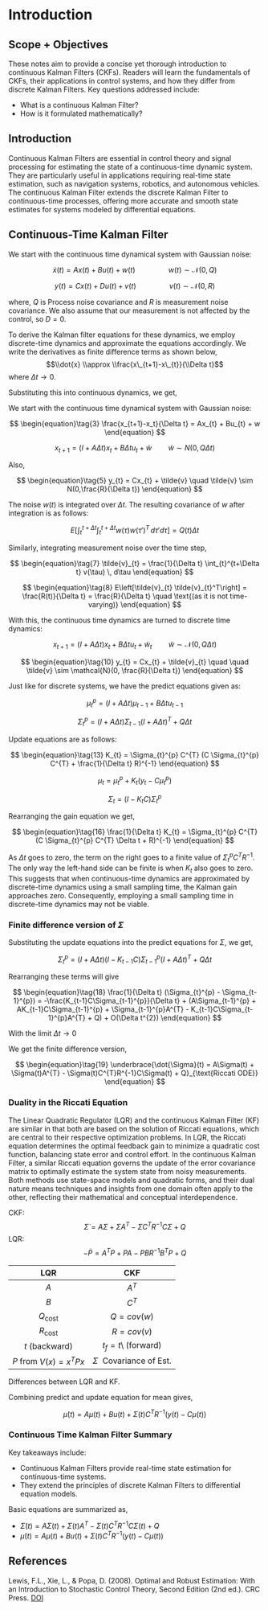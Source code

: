 # Introduction

## Scope + Objectives

These notes aim to provide a concise yet thorough introduction to
continuous Kalman Filters (CKFs). Readers will learn the fundamentals of
CKFs, their applications in control systems, and how they differ from
discrete Kalman Filters. Key questions addressed include:
-   What is a continuous Kalman Filter?
-   How is it formulated mathematically?


## Introduction

Continuous Kalman Filters are essential in control theory and signal
processing for estimating the state of a continuous-time dynamic system.
They are particularly useful in applications requiring real-time state
estimation, such as navigation systems, robotics, and autonomous
vehicles. The continuous Kalman Filter extends the discrete Kalman
Filter to continuous-time processes, offering more accurate and smooth
state estimates for systems modeled by differential equations.

## Continuous-Time Kalman Filter

We start with the continuous time dynamical system with Gaussian noise:

$$
\begin{equation}\tag{1}
    \dot{x}(t) = Ax(t) + Bu(t) + w(t)  \quad\quad\quad\quad w(t) \sim \mathcal{N}(0,Q)
\end{equation}
$$

$$
\begin{equation}\tag{2}
    y(t) = Cx(t) + Du(t) + v(t) \quad\quad\quad\quad v(t) \sim \mathcal{N}(0,R)
\end{equation}
$$

where, $Q$ is Process noise covariance and *R* is measurement noise covariance. We also assume that our measurement is not affected by the control, so $D = 0$.


To derive the Kalman filter equations for these dynamics, we employ
discrete-time dynamics and approximate the equations accordingly. We
write the derivatives as finite difference terms as shown below,
$$\\dot{x} \\approx \\frac{x\_{t+1}-x\_{t}}{\\Delta t}$$
where $Δt → 0$.

Substituting this into continuous dynamics, we get,

We start with the continuous time dynamical system with Gaussian noise:

$$
\begin{equation}\tag{3}
\frac{x_{t+1}-x_t}{\Delta t} = Ax_{t} + Bu_{t} + w
\end{equation}
$$

$$
\begin{equation}\tag{4}
x_{t+1} = (I+A \Delta t)x_{t} + B \Delta t u_{t} + \tilde{w}  \quad \quad \tilde{w} \sim N(0,Q\Delta t)
\end{equation}
$$

Also,

$$
\begin{equation}\tag{5}
y_{t} = Cx_{t} + \tilde{v} \quad \tilde{v} \sim N(0,\frac{R}{\Delta t})
\end{equation}
$$


The noise $w(t)$ is integrated over $Δt$. The resulting covariance of
$w$ after integration is as follows:

$$
\begin{equation}\tag{6}
E\left[\int_{t}^{t+\Delta t} \int_{t}^{t+\Delta t} w(\tau)w(\tau ')^T \, d\tau ' d\tau\right] = Q(t) \Delta t
\end{equation}
$$

Similarly, integrating measurement noise over the time step,

$$
\begin{equation}\tag{7}
\tilde{v}_{t} = \frac{1}{\Delta t} \int_{t}^{t+\Delta t} v(\tau) \, d\tau
\end{equation}
$$


$$
\begin{equation}\tag{8}
E\left[\tilde{v}_{t} \tilde{v}_{t}^T\right] = \frac{R(t)}{\Delta t} = \frac{R}{\Delta t} \quad \text{(as it is not time-varying)}
\end{equation}
$$


With this, the continuous time dynamics are turned to discrete time dynamics:

$$
\begin{equation}\tag{9}
x_{t+1} = (I+A\Delta t)x_{t} + B\Delta t u_{t} + \tilde{w}_{t} \quad \quad \tilde{w} \sim \mathcal{N}(0, Q\Delta t)
\end{equation}
$$

$$
\begin{equation}\tag{10}
y_{t} = Cx_{t} + \tilde{v}_{t} \quad \quad \tilde{v} \sim \mathcal{N}(0, \frac{R}{\Delta t})
\end{equation}
$$

Just like for discrete systems, we have the predict equations given as:

$$
\begin{equation}\tag{11}
\mu_{t}^{p} = (I+A\Delta t)\mu_{t-1} + B\Delta t u_{t-1}
\end{equation}
$$

$$
\begin{equation}\tag{12}
\Sigma_{t}^{p} = (I+A\Delta t)\Sigma_{t-1}(I+A\Delta t)^{T} + Q\Delta t
\end{equation}
$$

Update equations are as follows:

$$
\begin{equation}\tag{13}
K_{t} = \Sigma_{t}^{p} C^{T} (C \Sigma_{t}^{p} C^{T} + \frac{1}{\Delta t} R)^{-1}
\end{equation}
$$

$$
\begin{equation}\tag{14}
\mu_{t} = \mu_{t}^{p} + K_{t}(y_{t} - C\mu_{t}^{p})
\end{equation}
$$

$$
\begin{equation}\tag{15}
\Sigma_{t} = (I-K_{t}C)\Sigma_{t}^{p}
\end{equation}
$$

Rearranging the gain equation we get,

$$
\begin{equation}\tag{16}
\frac{1}{\Delta t} K_{t} = \Sigma_{t}^{p} C^{T} (C \Sigma_{t}^{p} C^{T} \Delta t + R)^{-1}
\end{equation}
$$

As $\Delta t$ goes to zero, the term on the right goes to a finite value of $\Sigma_{t}^{p} C^{T} R^{-1}$. The only way the left-hand side can be finite is when $K_t$ also goes to zero.
This suggests that when continuous-time dynamics are approximated by
discrete-time dynamics using a small sampling time, the Kalman gain
approaches zero. Consequently, employing a small sampling time in
discrete-time dynamics may not be viable.

### Finite difference version of $Σ$

Substituting the update equations into the predict equations for $\Sigma$, we get,

$$
\begin{equation}\tag{17}
\Sigma_{t}^{p} = (I+A\Delta t)(I-K_{t-1}C)\Sigma_{t-1}^{p}(I+A\Delta t)^{T} + Q\Delta t
\end{equation}
$$

Rearranging these terms will give

$$
\begin{equation}\tag{18}
\frac{1}{\Delta t} (\Sigma_{t}^{p} - \Sigma_{t-1}^{p}) = -\frac{K_{t-1}C\Sigma_{t-1}^{p}}{\Delta t} + (A\Sigma_{t-1}^{p} + AK_{t-1}C\Sigma_{t-1}^{p} + \Sigma_{t-1}^{p}A^{T} - K_{t-1}C\Sigma_{t-1}^{p}A^{T} + Q) + O(\Delta t^{2})
\end{equation}
$$

With the limit $\Delta t \to 0$

We get the finite difference version,

$$
\begin{equation}\tag{19}
\underbrace{\dot{\Sigma}(t) = A\Sigma(t) + \Sigma(t)A^{T} - \Sigma(t)C^{T}R^{-1}C\Sigma(t) + Q}_{\text{Riccati ODE}}
\end{equation}
$$


### Duality in the Riccati Equation
The Linear Quadratic Regulator (LQR) and the continuous Kalman Filter (KF) are similar in that both are based on the solution of Riccati equations, which are central to their respective optimization problems. In LQR, the Riccati equation determines the optimal feedback gain to minimize a quadratic cost function, balancing state error and control effort. In the continuous Kalman Filter, a similar Riccati equation governs the update of the error covariance matrix to optimally estimate the system state from noisy measurements. Both methods use state-space models and quadratic forms, and their dual nature means techniques and insights from one domain often apply to the other, reflecting their mathematical and conceptual interdependence.

CKF: 
$$\dot{\Sigma}=A\Sigma+\Sigma A^{T}-\Sigma C^{T}R^{-1}C\Sigma+Q$$
LQR:  
$$-\dot{P}=A^{T} P+P A-P B R^{-1} B^{T} P+Q$$

|                   **LQR**                   |              **CKF**              |
|:-------------------------------------------:|:---------------------------------:|
|                     $A$                     |             $A^{T}$               |
|                     $B$                     |             $C^{T}$               |
|             $Q_{\text{cost}}$               |           $Q=cov(w)$              |
|             $R_{\text{cost}}$              |             $R=cov(v)$             |
|               $t$ (backward)                | $t_{f}=t$\ (forward)              |
| $P$ from $V(x)=x^{T}Px$ |      $Σ$  Covariance of Est.      |

Differences between LQR and KF.

Combining predict and update equation for mean gives,

$$
\begin{equation}\tag{20}
\dot{\mu}(t) = A\mu(t) + Bu(t) + \Sigma(t) C^{T}R^{-1}(y(t) - C\mu(t))
\end{equation}
$$

### Continuous Time Kalman Filter Summary
Key takeaways include:
- Continuous Kalman Filters provide real-time state estimation for continuous-time systems.
- They extend the principles of discrete Kalman Filters to differential equation models.

Basic equations are summarized as,
-    $\dot{\Sigma}(t)=A\Sigma(t)+\Sigma(t)A^{T}-\Sigma(t)C^{T}R^{-1}C\Sigma(t)+Q$
-   $\dot{\mu}(t) = A\mu(t)+Bu(t)+\Sigma(t) C^{T}R^{-1}(y(t)-C\mu(t))$

## References

Lewis, F.L., Xie, L., & Popa, D. (2008). Optimal and Robust Estimation: With an Introduction to Stochastic Control Theory, Second Edition (2nd ed.). CRC Press. [DOI](https://doi.org/10.1201/9781315221656)

